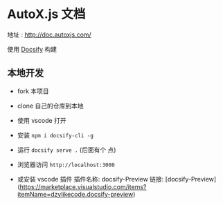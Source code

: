 # AutoX.js 文档

地址 : <http://doc.autoxjs.com/>

使用 [Docsify](https://github.com/docsifyjs/docsify/) 构建

## 本地开发

- fork 本项目
- clone 自己的仓库到本地
- 使用 vscode 打开
- 安装 `npm i docsify-cli -g`
- 运行 `docsify serve .` (后面有个 点)
- 浏览器访问 `http://localhost:3000`

- 或安装 vscode 插件
  插件名称: docsify-Preview
  链接: [docsify-Preview] (https://marketplace.visualstudio.com/items?itemName=dzylikecode.docsify-preview)
